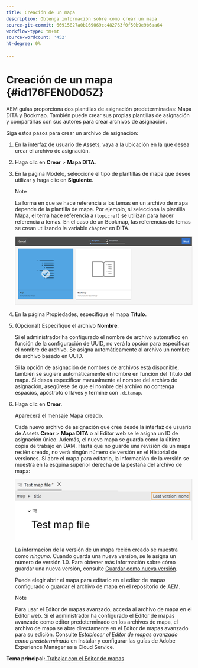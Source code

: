 ```yaml
---
title: Creación de un mapa
description: Obtenga información sobre cómo crear un mapa
source-git-commit: 66915827a0b169069cc482763f0f50b9e9b6aa64
workflow-type: tm+mt
source-wordcount: '452'
ht-degree: 0%

---
```



# Creación de un mapa {#id176FEN0D05Z}

AEM guías proporciona dos plantillas de asignación predeterminadas: Mapa DITA y Bookmap. También puede crear sus propias plantillas de asignación y compartirlas con sus autores para crear archivos de asignación.

Siga estos pasos para crear un archivo de asignación:

1. En la interfaz de usuario de Assets, vaya a la ubicación en la que desea crear el archivo de asignación.

1. Haga clic en **Crear** \> **Mapa DITA**.

1. En la página Modelo, seleccione el tipo de plantillas de mapa que desee utilizar y haga clic en **Siguiente**.

   >[!NOTE]
   >
   > La forma en que se hace referencia a los temas en un archivo de mapa depende de la plantilla de mapa. Por ejemplo, si selecciona la plantilla Mapa, el tema hace referencia a \(`topicref`\) se utilizan para hacer referencia a temas. En el caso de un Bookmap, las referencias de temas se crean utilizando la variable `chapter` en DITA.

   ![](images/map-template.png)

1. En la página Propiedades, especifique el mapa **Título**.

1. \(Opcional\) Especifique el archivo **Nombre**.

   Si el administrador ha configurado el nombre de archivo automático en función de la configuración de UUID, no verá la opción para especificar el nombre de archivo. Se asigna automáticamente al archivo un nombre de archivo basado en UUID.

   Si la opción de asignación de nombres de archivos está disponible, también se sugiere automáticamente el nombre en función del Título del mapa. Si desea especificar manualmente el nombre del archivo de asignación, asegúrese de que el nombre del archivo no contenga espacios, apóstrofo o llaves y termine con `.ditamap`.

1. Haga clic en **Crear**.

   Aparecerá el mensaje Mapa creado.

   Cada nuevo archivo de asignación que cree desde la interfaz de usuario de Assets **Crear** \> **Mapa DITA** o al Editor web se le asigna un ID de asignación único. Además, el nuevo mapa se guarda como la última copia de trabajo en DAM. Hasta que no guarde una revisión de un mapa recién creado, no verá ningún número de versión en el Historial de versiones. Si abre el mapa para editarlo, la información de la versión se muestra en la esquina superior derecha de la pestaña del archivo de mapa:

   ![](images/first-version-map-none.png)

   La información de la versión de un mapa recién creado se muestra como *ninguno*. Cuando guarda una nueva versión, se le asigna un número de versión 1.0. Para obtener más información sobre cómo guardar una nueva versión, consulte [Guardar como nueva versión](web-editor-features.md#save-as-new-version-id209ME400GXA).

   Puede elegir abrir el mapa para editarlo en el editor de mapas configurado o guardar el archivo de mapa en el repositorio de AEM.

   >[!NOTE]
   >
   > Para usar el Editor de mapas avanzado, acceda al archivo de mapa en el Editor web. Si el administrador ha configurado el Editor de mapas avanzado como editor predeterminado en los archivos de mapa, el archivo de mapa se abre directamente en el Editor de mapas avanzado para su edición. Consulte *Establecer el Editor de mapas avanzado como predeterminado* en Instalar y configurar las guías de Adobe Experience Manager as a Cloud Service.


**Tema principal:**[ Trabajar con el Editor de mapas](map-editor.md)


